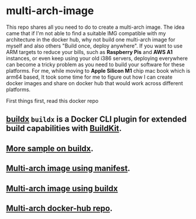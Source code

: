 # multi-arch-image
This repo shares all you need to do to create a multi-arch image. The idea came that if I'm not able to find a suitable IMG compatible with my architecture in the docker hub, why not build one multi-arch image for myself and also others "Build once, deploy anywhere". 
If you want to use ARM targets to reduce your bills, such as **Raspberry Pis** and **AWS A1** instances, or even keep using your old i386 servers, deploying everywhere can become a tricky problem as you need to build your software for these platforms. For me, while moving to **Apple Silicon M1** chip mac book which is arm64 based, It took some time for me to figure out how I can create docker images and share on docker hub that would work across different platforms.

First things first, read this docker repo
## [**buildx**](https://github.com/docker/buildx) `buildx` is a Docker CLI plugin for extended build capabilities with [BuildKit](https://github.com/moby/buildkit). 
## [More sample on buildx](https://medium.com/nttlabs/buildx-multiarch-2c6c2df00ca2).
## [Multi-arch image using manifest](https://www.docker.com/blog/multi-arch-build-and-images-the-simple-way).
## [Multi-arch image using buildx](https://medium.com/geekculture/docker-build-with-mac-m1-d668c802ab96)
## [Multi-arch docker-hub repo](https://hub.docker.com/repositories).

